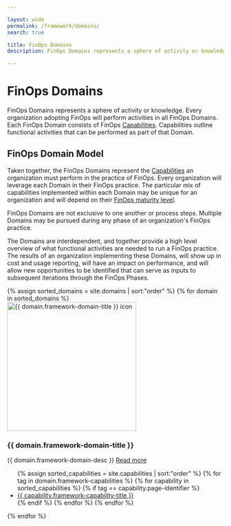 ```yaml
---

layout: wide
permalink: /framework/domains/
search: true

title: FinOps Domains
description: FinOps Domains represents a sphere of activity or knowledge. Every organization adopting FinOps will perform activities in all FinOps Domains.

---
```


# FinOps Domains

FinOps Domains represents a sphere of activity or knowledge. Every organization adopting FinOps will perform activities in all FinOps Domains. Each FinOps Domain consists of FinOps [Capabilities](/framework/capabilities/). Capabilities outline functional activities that can be performed as part of that Domain. 

## FinOps Domain Model

Taken together, the FinOps Domains represent the [Capabilities](/framework/capabilities/) an organization must perform in the practice of FinOps. Every organization will leverage each Domain in their FinOps practice. The particular mix of capabilities implemented within each Domain may be unique for an organization and will depend on their [FinOps maturity level](/framework/maturity-model/). 

FinOps Domains are not exclusive to one another or process steps. Multiple Domains may be pursued during any phase of an organization's FinOps practice.

The Domains are interdependent, and together provide a high level overview of what functional activities are needed to run a FinOps practice. The results of an organization implementing these Domains, will show up in cost and usage reporting, will have an impact on performance, and will allow new opportunities to be identified that can serve as inputs to subsequent iterations through the FinOps Phases.

<!-- External contributors: do not edit handlebar functions-->

<div class="flex flex-col md:flex-row flex-wrap items-stretch bg-gray-200 p-4 rounded-md">
  {% assign sorted_domains = site.domains | sort:"order" %}
  {% for domain in sorted_domains %}
  <div class="md:w-1/2">
    <div class="m-2 p-6 bg-white border-solid border-gray-200 border rounded-lg shadow-sm">
      <div class="flex flex-col">
        <div class="text-center mb-2">
          <img src="{{ domain.image }}" alt="{{ domain.framework-domain-title }} icon" width="300px;" class="inline-block" />
        </div>
        <h3 class="text-xl font-bold mb-4 mt-0 leading-6">{{ domain.framework-domain-title }}</h3>
        <p class="text-gray-600 text-sm leading-relaxed">{{ domain.framework-domain-desc }} <a class="text-sm text-gray-600 font-normal hover:text-green-500 transition-colors duration-200" href="{{ domain.url }}">Read more</a></p>
        <ul class="mt-4">
          {% assign sorted_capabilities = site.capabilities | sort:"order" %}
          {% for tag in domain.framework-capabilities %}
            {% for capability in sorted_capabilities %}
              {% if tag == capability.page-identifier %}
              <li><a class="text-gray-700 hover:text-green-500" href="{{ capability.url }}">{{ capability.framework-capability-title }}</a></li>
              {% endif %}
            {% endfor %}
          {% endfor %}
        </ul>
      </div>
    </div>
  </div>
  {% endfor %}
</div>

